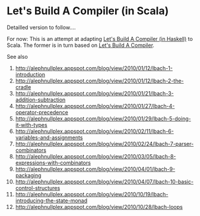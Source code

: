 # Let's Build A Compiler (in Scala)

Detailled version to follow....

For now:
This is an attempt at adapting [Let's Build A Compiler (in Haskell)](https://github.com/alephnullplex/cradle/tree/master/src/Cradle) to Scala. The former is in turn based on [Let's Build A Compiler](http://compilers.iecc.com/crenshaw/).

See also

1. http://alephnullplex.appspot.com/blog/view/2010/01/12/lbach-1-introduction
2. http://alephnullplex.appspot.com/blog/view/2010/01/12/lbach-2-the-cradle
3. http://alephnullplex.appspot.com/blog/view/2010/01/21/lbach-3-addition-subtraction
4. http://alephnullplex.appspot.com/blog/view/2010/01/27/lbach-4-operator-precedence
5. http://alephnullplex.appspot.com/blog/view/2010/01/29/lbach-5-doing-it-with-types
6. http://alephnullplex.appspot.com/blog/view/2010/02/11/lbach-6-variables-and-assignments
7. http://alephnullplex.appspot.com/blog/view/2010/02/24/lbach-7-parser-combinators
8. http://alephnullplex.appspot.com/blog/view/2010/03/05/lbach-8-expressions-with-combinators
9. http://alephnullplex.appspot.com/blog/view/2010/04/01/lbach-9-packaging
10. http://alephnullplex.appspot.com/blog/view/2010/04/07/lbach-10-basic-control-structures
11. http://alephnullplex.appspot.com/blog/view/2010/10/19/lbach-introducing-the-state-monad
12. http://alephnullplex.appspot.com/blog/view/2010/10/28/lbach-loops
